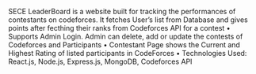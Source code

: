SECE LeaderBoard is a website built for tracking the performances of contestants on codeforces.
It fetches User’s list from Database and gives points after fecthing their ranks from Codeforces API for a contest
• Supports Admin Login. Admin can delete, add or update the contests of Codeforces and Participants
• Contestant Page shows the Current and Highest Rating of listed participants in CodeForces
• Technologies Used: React.js, Node.js, Express.js, MongoDB, Codeforces API
